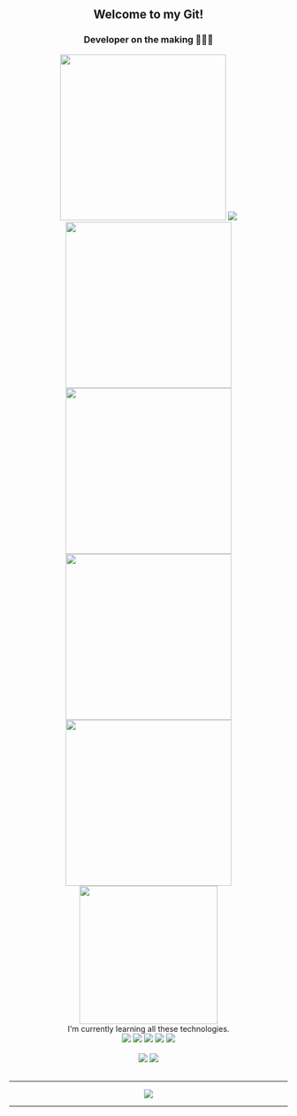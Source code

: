 <h2 align="center">  Welcome to my Git! </h2>
<p align="center">  
   
<!--<img src="https://scontent.fhex4-1.fna.fbcdn.net/v/t39.30808-6/278730388_311373807735326_3385453558567686249_n.jpg?_nc_cat=101&ccb=1-5&_nc_sid=730e14&_nc_eui2=AeGOZVDcCSLt80-aUoCpKIhKciN9i7aUVFtyI32LtpRUWxXrvD2-ZGXY5-yUN2IZz4NPgelyYgoYzyt81V7EOtCz&_nc_ohc=waqnTYXKQXwAX9wifw9&_nc_ht=scontent.fhex4-1.fna&oh=00_AT-nLNuFEaEdOiJR_Rn47bzzc07UnwSyV9WkWnT3yXNd2w&oe=6267FB56"/>-->
</p>

<div align="center">

### **Developer on the making 👨🏽‍💻**

<img src="https://i.ibb.co/1r8tHpr/cms-files-10224-1644515319-BADGE-2.png" border=0  height="300"/>
   <img src="[https://ibb.co/XtcykQj](https://ibb.co/q9Zsrvz"><img src="https://i.ibb.co/nfWcLFT/Portafolio.png)" border=0 height="300"/>
   <img src="https://i.ibb.co/fHj8Ggq/e-commer-Medalla.png" border=0  height="300"/>
   <img src="https://ibb.co/q9Zsrvz" border=0  height="300"/>
   <img src="https://i.ibb.co/1r8tHpr/cms-files-10224-1644515319-BADGE-2.png" border=0  height="300"/>
   <img src="https://hackernoon.com/images/1*KBGdMaU_emZX4XR1AvkD4A.gif" border=0 height ="250" style= transparency: "10"/>
    <br/>
I'm currently learning all these technologies.    
<br/>
<div>
<img src="https://img.shields.io/badge/node.js%20-%2343853D.svg?&style=for-the-badge&logo=node.js&logoColor=white"/>
<img src="https://img.shields.io/badge/typescript%20-%23007ACC.svg?&style=for-the-badge&logo=typescript&logoColor=white"/>
<img src="https://img.shields.io/badge/Angular-DD0031.svg?&style=for-the-badge&logo=angular&logoColor=white"/>
<img src="https://img.shields.io/badge/c%23%20-%23239120.svg?&style=for-the-badge&logo=c-sharp&logoColor=white"/>
<img src="https://img.shields.io/badge/.NET Core-5C2D91.svg?&style=for-the-badge&logo=c-sharp&logoColor=white"/>
</div>
<br/>
<div>
<img src="https://img.shields.io/badge/html5%20-%23E34F26.svg?&style=for-the-badge&logo=html5&logoColor=white"/>
<img src="https://img.shields.io/badge/css3%20-%231572B6.svg?&style=for-the-badge&logo=css3&logoColor=white"/>
</div>

<br/>
    
*************

<p align="center" >  
  <a href="https://github.com/PerezCristian-dev/github-readme-stats"> 
<img  src="https://github-readme-stats.vercel.app/api?username=PerezCristian-dev&show_icons=true&theme=radical"/>
  </a>
  </p>

*************
</div>
